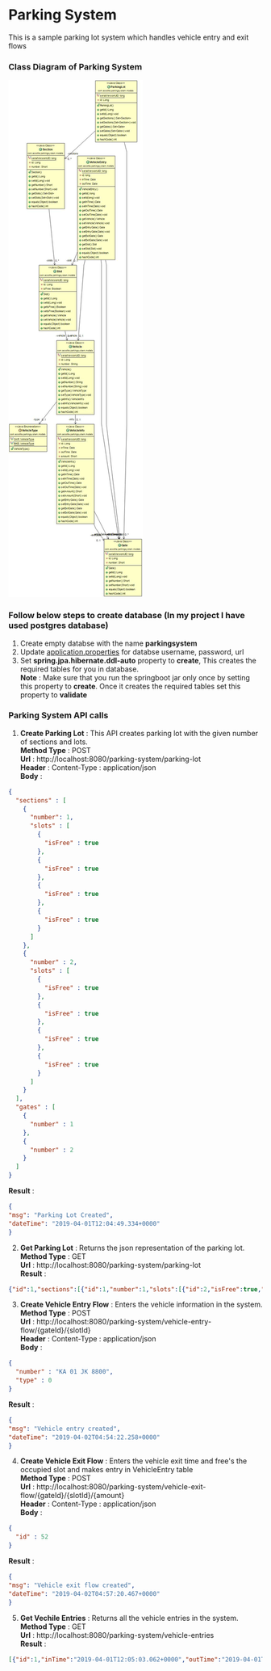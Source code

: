 # Parking System
This is a sample parking lot system which handles vehicle entry and exit flows

### Class Diagram of Parking System
![alt text](https://github.com/JKrati/ParkingSystem/blob/master/ClassDiagram.jpg)

### Follow below steps to create database (In my project I have used postgres database)
1. Create empty databse with the name **parkingsystem**
2. Update [application.properties](https://github.com/JKrati/ParkingSystem/blob/master/src/main/resources/application.properties) for databse username, password, url
3. Set **spring.jpa.hibernate.ddl-auto** property to **create**, This creates the required tables for you in database.<br/> **Note** : Make sure that you run the springboot jar only once by setting this property to **create**. Once it creates the required tables set this property to **validate**

### Parking System API calls
1. **Create Parking Lot** : This API creates parking lot with the given number of sections and lots.<br/>**Method Type** : POST<br/>**Url** : http://localhost:8080/parking-system/parking-lot<br/>**Header** : Content-Type : application/json<br/>**Body** :
```json
{
  "sections" : [
    {
      "number": 1,
      "slots" : [
        {
          "isFree" : true
        },
        {
          "isFree" : true
        },
        {
          "isFree" : true
        },
        {
          "isFree" : true
        }
      ]
    },
    {
      "number" : 2,
      "slots" : [
        {
          "isFree" : true
        },
        {
          "isFree" : true
        },
        {
          "isFree" : true
        },
        {
          "isFree" : true
        }
      ]
    }
  ],
  "gates" : [
    {
      "number" : 1
    },
    {
      "number" : 2
    }
  ]
}
```
**Result** :
```json
{
"msg": "Parking Lot Created",
"dateTime": "2019-04-01T12:04:49.334+0000"
}
```
2. **Get Parking Lot** : Returns the json representation of the parking lot.<br/>**Method Type** : GET<br/>**Url** : http://localhost:8080/parking-system/parking-lot<br/>**Result** :
```json
{"id":1,"sections":[{"id":1,"number":1,"slots":[{"id":2,"isFree":true,"vehicle":null},{"id":3,"isFree":true,"vehicle":null},{"id":4,"isFree":true,"vehicle":null},{"id":1,"isFree":true,"vehicle":null}]},{"id":2,"number":2,"slots":[{"id":5,"isFree":true,"vehicle":null},{"id":6,"isFree":true,"vehicle":null},{"id":8,"isFree":true,"vehicle":null},{"id":7,"isFree":true,"vehicle":null}]}],"gates":[{"id":1,"number":1},{"id":2,"number":2}]}
```
3. **Create Vehicle Entry Flow** : Enters the vehicle information in the system.<br/>**Method Type** : POST<br/>**Url** : http://localhost:8080/parking-system/vehicle-entry-flow/{gateId}/{slotId}<br/>**Header** : Content-Type : application/json<br/>**Body** :
```json
{
  "number" : "KA 01 JK 8800",
  "type" : 0
}
```
**Result** :
```json
{
"msg": "Vehicle entry created",
"dateTime": "2019-04-02T04:54:22.258+0000"
}
```
4. **Create Vehicle Exit Flow** : Enters the vehicle exit time and free's the occupied slot and makes entry in VehicleEntry table<br/>**Method Type** : POST<br/>**Url** : http://localhost:8080/parking-system/vehicle-exit-flow/{gateId}/{slotId}/{amount}<br/>**Header** : Content-Type : application/json<br/>**Body** :
```json
{
  "id" : 52
}
```
**Result** :
```json
{
"msg": "Vehicle exit flow created",
"dateTime": "2019-04-02T04:57:20.467+0000"
}
```
5. **Get Vechile Entries** : Returns all the vehicle entries in the system.<br/>**Method Type** : GET<br/>**Url** : http://localhost:8080/parking-system/vehicle-entries<br/>**Result** :

```json
[{"id":1,"inTime":"2019-04-01T12:05:03.062+0000","outTime":"2019-04-01T12:05:34.021+0000","vehicle":{"id":1,"number":"KA 01 JK 8800","type":"CAR","info":{"id":1,"inTime":"2019-04-01T12:05:03.062+0000","outTime":"2019-04-01T12:05:34.021+0000","amount":0,"entryGate":{"id":1,"number":1},"exitGate":{"id":2,"number":2}}},"entryGate":{"id":1,"number":1},"exitGate":{"id":2,"number":2},"slot":{"id":1,"isFree":true,"vehicle":null}},{"id":52,"inTime":"2019-04-02T04:54:22.102+0000","outTime":"2019-04-02T04:57:20.354+0000","vehicle":{"id":52,"number":"KA 01 JK 8800","type":"CAR","info":{"id":52,"inTime":"2019-04-02T04:54:22.102+0000","outTime":"2019-04-02T04:57:20.354+0000","amount":100,"entryGate":{"id":2,"number":2},"exitGate":{"id":2,"number":2}}},"entryGate":{"id":2,"number":2},"exitGate":{"id":2,"number":2},"slot":{"id":7,"isFree":true,"vehicle":null}}]
```
